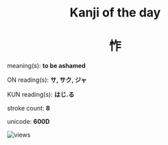 <h1 align="center">Kanji of the day</h1>
<h1 align="center">怍</h1>
<p align="left">meaning(s): <b>to be ashamed</b></p>
<p align="left">ON reading(s): <b>サ, サク, ジャ</b></p>
<p align="left">KUN reading(s): <b>はじ.る</b></p>
<p align="left">stroke count: <b>8</b></p>
<p align="left">unicode: <b>600D</b></p>
<p align="left"><img src="https://komarev.com/ghpvc/?username=tristanwagner-kanjioftheday&label=Views&color=0e75b6&style=flat" alt="views"/></p>

